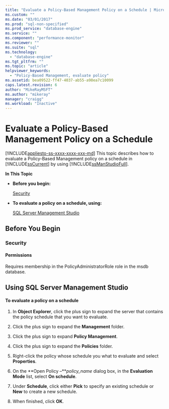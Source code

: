 ```yaml
---
title: "Evaluate a Policy-Based Management Policy on a Schedule | Microsoft Docs"
ms.custom: ""
ms.date: "03/01/2017"
ms.prod: "sql-non-specified"
ms.prod_service: "database-engine"
ms.service: ""
ms.component: "performance-monitor"
ms.reviewer: ""
ms.suite: "sql"
ms.technology: 
  - "database-engine"
ms.tgt_pltfrm: ""
ms.topic: "article"
helpviewer_keywords: 
  - "Policy-Based Management, evaluate policy"
ms.assetid: bea09522-ff47-4037-ab55-a98ea7c10099
caps.latest.revision: 6
author: "MikeRayMSFT"
ms.author: "mikeray"
manager: "craigg"
ms.workload: "Inactive"
---
```

# Evaluate a Policy-Based Management Policy on a Schedule
[!INCLUDE[appliesto-ss-xxxx-xxxx-xxx-md](../../includes/appliesto-ss-xxxx-xxxx-xxx-md.md)]
  This topic describes how to evaluate a Policy-Based Management policy on a schedule in [!INCLUDE[ssCurrent](../../includes/sscurrent-md.md)] by using [!INCLUDE[ssManStudioFull](../../includes/ssmanstudiofull-md.md)].  
  
 **In This Topic**  
  
-   **Before you begin:**  
  
     [Security](#Security)  
  
-   **To evaluate a policy on a schedule, using:**  
  
     [SQL Server Management Studio](#SSMSProcedure)  
  
##  <a name="BeforeYouBegin"></a> Before You Begin  
  
###  <a name="Security"></a> Security  
  
####  <a name="Permissions"></a> Permissions  
 Requires membership in the PolicyAdministratorRole role in the msdb database.  
  
##  <a name="SSMSProcedure"></a> Using SQL Server Management Studio  
  
#### To evaluate a policy on a schedule  
  
1.  In **Object Explorer**, click the plus sign to expand the server that contains the policy schedule that you want to evaluate.  
  
2.  Click the plus sign to expand the **Management** folder.  
  
3.  Click the plus sign to expand **Policy Management**.  
  
4.  Click the plus sign to expand the **Policies** folder.  
  
5.  Right-click the policy whose schedule you what to evaluate and select **Properties**.  
  
6.  On the **Open Policy –***policy_name* dialog box, in the **Evaluation Mode** list, select **On schedule**.  
  
7.  Under **Schedule**, click either **Pick** to specify an existing schedule or **New** to create a new schedule.  
  
8.  When finished, click **OK**.  
  
  
